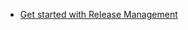 * [Get started with Release Management](https://www.visualstudio.com/nl-nl/docs/release/getting-started/understand-rm)
